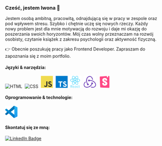 ### Cześć, jestem Iwona 👋
Jestem osobą ambitną, pracowitą, odnajdującą się w pracy w zespole oraz pod wpływem stresu. Szybko i chętnie uczę się nowych rzeczy. Każdy nowy problem jest dla mnie motywacją do rozwoju i daje mi okazję do poszerzania swoich horyzontów.  Mój czas wolny przeznaczam na rozwój osobisty, czytanie książek z zakresu psychologii oraz aktywność fizyczną.

👉 Obecnie poszukuję pracy jako Frontend Developer.
Zapraszam do zapoznania się z moim portfolio.

#### Języki & narzędzia:
  <img src="https://icon-library.com/images/html5-icon/html5-icon-13.jpg" title="HTML5" alt="HTML" width="40" height="40"/>&nbsp;
    <img src="https://icon-library.com/images/css3-icon/css3-icon-28.jpg"  title="CSS3" alt="CSS" width="40" height="40"/>&nbsp;
  <img src="https://github.com/devicons/devicon/blob/master/icons/javascript/javascript-original.svg" title="JavaScript" alt="JavaScript" width="40" height="40"/>&nbsp;
    <img src="https://raw.githubusercontent.com/devicons/devicon/1119b9f84c0290e0f0b38982099a2bd027a48bf1/icons/typescript/typescript-plain.svg" title="TS" alt="TS" width="40" height="40"/>
    <img src="https://github.com/devicons/devicon/blob/master/icons/react/react-original-wordmark.svg" title="React" alt="React" width="40" height="40"/>&nbsp;
  <img src="https://github.com/devicons/devicon/blob/master/icons/redux/redux-original.svg" title="Redux" alt="Redux " width="40" height="40"/>&nbsp;
   <img src="https://raw.githubusercontent.com/devicons/devicon/1119b9f84c0290e0f0b38982099a2bd027a48bf1/icons/storybook/storybook-original.svg" title="Storybook" alt="Storybook" width="40" height="40"/>
   
#### Oprogramowanie & technologie:
 <img src="https://raw.githubusercontent.com/devicons/devicon/1119b9f84c0290e0f0b38982099a2bd027a48bf1/icons/vscode/vscode-original.svg" title="VSC" alt="VSC" width="40" height="40"/>

#### Skontatuj się ze mną:
  <a href="https://www.linkedin.com/in/iwona-gorbacz-a8aa64184/">
  <img src="https://img.shields.io/badge/LinkedIn-blue?style=for-the-badge&logo=linkedin&logoColor=white" alt="LinkedIn Badge"/>
  </a>
